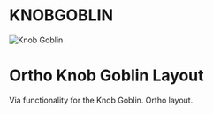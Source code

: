 # KNOBGOBLIN

![Knob Goblin](https://i.imgur.com/JCmj4Is.jpg)

# Ortho Knob Goblin Layout

Via functionality for the Knob Goblin. Ortho layout.